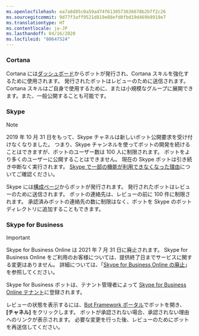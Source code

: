 ```yaml
---
ms.openlocfilehash: ea7a8d85c0a59ad74f6130573636678b2bff2c26
ms.sourcegitcommit: 9d77f3aff9521d819e88efd0fbd19d469b9919e7
ms.translationtype: HT
ms.contentlocale: ja-JP
ms.lasthandoff: 04/16/2020
ms.locfileid: "80647524"
---
```

### <a name="cortana"></a>Cortana

Cortana には[ダッシュボード](https://aka.ms/cortana-publish)からボットが発行され、Cortana スキルを強化するために使用されます。 発行されたボットはレビューのために送信されます。 Cortana スキルはご自身で使用するために、または小規模なグループに展開できます。また、一般公開することも可能です。

### <a name="skype"></a>Skype

>[!NOTE]
> 2019 年 10 月 31 日をもって、Skype チャネルは新しいボット公開要求を受け付けなくなりました。 つまり、Skype チャンネルを使ってボットの開発を続けることはできますが、ボットのユーザー数は 100 人に制限されます。 ボットをより多くのユーザーに公開することはできません。 現在の Skype ボットは引き続き中断なく実行されます。 [Skype で一部の機能が利用できなくなった理由](https://support.skype.com/faq/fa12091/why-are-some-features-not-available-in-skype-anymore)についてご確認ください。

Skype には[構成ページ](~/bot-service-channel-connect-skype.md)からボットが発行されます。 発行されたボットはレビューのために送信されます。 ボットの連絡先は、レビューの前に 100 件に制限されます。 承認済みボットの連絡先の数に制限はなく、ボットを Skype のボット ディレクトリに追加することもできます。

### <a name="skype-for-business"></a>Skype for Business

>[!IMPORTANT]
>Skype for Business Online は 2021 年 7 月 31 日に廃止されます。 Skype for Business Online をご利用のお客様については、提供終了日までサービスに関する変更はありません。 詳細については、「[Skype for Business Online の廃止](https://aka.ms/skype-business-announcement)」を参照してください。

Skype for Business ボットは、テナント管理者によって [Skype for Business Online テナント](https://msdn.microsoft.com/skype/Skype-For-Business-Bot-Framework/docs/overview)に登録されます。

レビューの状態を表示するには、[Bot Framework ポータル](https://dev.botframework.com/)でボットを開き、 **[チャネル]** をクリックします。 ボットが承認されない場合、承認されない理由へのリンクが表示されます。 必要な変更を行った後、レビューのためにボットを再送信してください。
